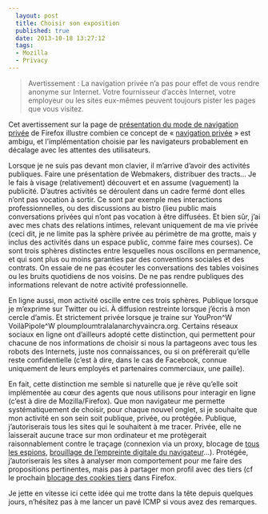 ```yaml
---
  layout: post
  title: Choisir son exposition
  published: true
  date: 2013-10-18 13:27:12
  tags:
  - Mozilla
  - Privacy
---
```


<section vocab="http://schema.org/" about="https://support.mozilla.org/fr/kb/navigation-privee-naviguer-sans-conserver-infos-sites" typeof="Article" class="cite">
<blockquote property="articleBody" cite="https://support.mozilla.org/fr/kb/navigation-privee-naviguer-sans-conserver-infos-sites">
<div>
Avertissement : La navigation privée n’a pas pour effet de vous rendre anonyme sur Internet. Votre fournisseur d’accès Internet, votre employeur ou les sites eux-mêmes peuvent toujours pister les pages que vous visitez.
</div>
</blockquote>
</section>

Cet avertissement sur la page de [présentation du mode de navigation privée](https://support.mozilla.org/fr/kb/navigation-privee-naviguer-sans-conserver-infos-sites) de Firefox illustre combien ce concept de « [navigation privée](http://fr.wikipedia.org/wiki/Navigation_priv%C3%A9e) » est ambigu, et l’implémentation choisie par les navigateurs probablement en décalage avec les attentes des utilisateurs.

Lorsque je ne suis pas devant mon clavier, il m’arrive d’avoir des activités publiques. Faire une présentation de Webmakers, distribuer des tracts… Je le fais à visage (relativement) découvert et en assume (vaguement) la publicité. D’autres activités se déroulent dans un cadre fermé dont elles n’ont pas vocation à sortir. Ce sont par exemple mes interactions professionnelles, ou des discussions au bistro (lieu public mais conversations privées qui n’ont pas vocation à être diffusées. Et bien sûr, j’ai avec mes chats des relations intimes, relevant uniquement de ma vie privée (ceci dit, je ne limite pas la sphère privée au périmètre de ma grotte, mais y inclus des activités dans un espace public, comme faire mes courses). Ce sont trois sphères distinctes entre lesquelles nous oscillons en permanence, et qui sont plus ou moins garanties par des conventions sociales et des contrats. On essaie de ne pas écouter les conversations des tables voisines ou les bruits quotidiens de nos voisins. De ne pas rendre publiques des informations relevant de notre activité professionnelle.

En ligne aussi, mon activité oscille entre ces trois sphères. Publique lorsque je m’exprime sur Twitter ou ici. À diffusion restreinte lorsque j’écris à mon cercle d’amis. Et strictement privée lorsque je traine sur YouPron^W VoilàPipole^W ploumploumtralalanarchyvaincra.org. Certains réseaux sociaux en ligne ont d’ailleurs adopté cette distinction, qui permettent pour chacune de nos informations de choisir si nous la partageons avec tous les robots des Internets, juste nos connaissances, ou si on préfèrerait qu’elle reste confidentielle (c’est à dire, dans le cas de Facebook, connue uniquement de leurs employés et partenaires commerciaux, une paille).

En fait, cette distinction me semble si naturelle que je rêve qu’elle soit implémentée au cœur des agents que nous utilisons pour interagir en ligne (c’est à dire de Mozilla/Firefox). Que mon navigateur me permette systématiquement de choisir, pour chaque nouvel onglet, si je souhaite que mon activité en son sein soit publique, privée, ou protégée. Publique, j’autoriserais tous les sites qui le souhaitent à me tracer. Privée, elle ne laisserait aucune trace sur mon ordinateur et me protègerait raisonnablement contre le traçage (connexion via un proxy, blocage de [tous les espions](http://en.wikipedia.org/wiki/Evercookie), [brouillage de l’empreinte digitale du navigateur](https://bugzilla.mozilla.org/show_bug.cgi?id=928311)…). Protégée, j’autoriserais les sites à analyser mon comportement pour me faire des propositions pertinentes, mais pas à partager mon profil avec des tiers (cf le prochain [blocage des cookies tiers](http://blog.mozilla.org/privacy/2013/02/25/firefox-getting-smarter-about-third-party-cookies/) dans Firefox.

Je jette en vitesse ici cette idée qui me trotte dans la tête depuis quelques jours, n’hésitez pas à me lancer un pavé ICMP si vous avez des remarques.

